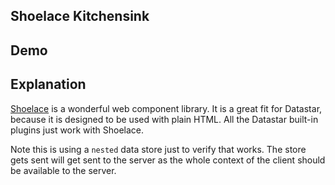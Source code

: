 ## Shoelace Kitchensink

## Demo

<link rel="stylesheet" href="https://cdn.jsdelivr.net/npm/@shoelace-style/shoelace@2.15.1/cdn/themes/dark.css" />
<script type="module" src="https://cdn.jsdelivr.net/npm/@shoelace-style/shoelace@2.15.1/cdn/shoelace-autoloader.js"></script>

<div
    id="shoelace_kitchensink"
    data-on-load="$$get('/examples/shoelace_kitchensink/data')"
>
</div>

## Explanation

[Shoelace](https://shoelace.style/) is a wonderful web component library. It is a great fit for Datastar, because it is designed to be used with plain HTML. All the Datastar built-in plugins just work with Shoelace.

Note this is using a `nested` data store just to verify that works. The store gets sent will get sent to the server as the whole context of the client should be available to the server.
